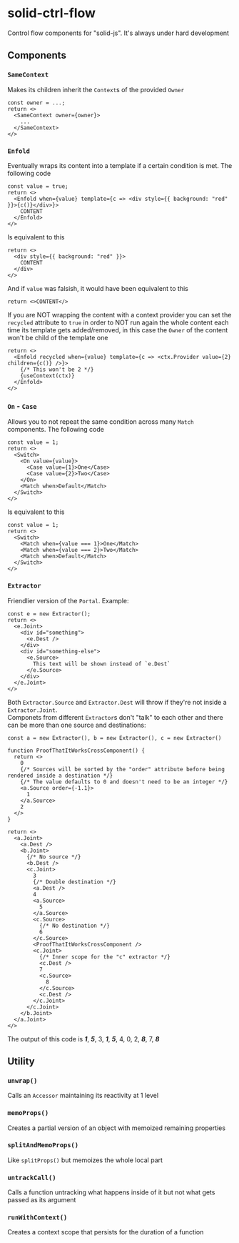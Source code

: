 
# solid-ctrl-flow
Control flow components for "solid-js".
It's always under hard development

## Components

### `SameContext`
Makes its children inherit the `Context`s of the provided `Owner`
```tsx
const owner = ...;
return <>
  <SameContext owner={owner}>
    ...
  </SameContext>
</>
```

### `Enfold`
Eventually wraps its content into a template if a certain condition is met.
The following code
```tsx
const value = true;
return <>
  <Enfold when={value} template={c => <div style={{ background: "red" }}>{c()}</div>}>
    CONTENT
  </Enfold>
</>
```
Is equivalent to this
```tsx
return <>
  <div style={{ background: "red" }}>
    CONTENT
  </div>
</>
```
And if `value` was falsish, it would have been equivalent to this
```tsx
return <>CONTENT</>
```
If you are NOT wrapping the content with a context provider you can set the `recycled` attribute to `true` in order to NOT run again the whole content each time its template gets added/removed, in this case the `Owner` of the content won't be child of the template one
```tsx
return <>
  <Enfold recycled when={value} template={c => <ctx.Provider value={2} children={c()} />}>
    {/* This won't be 2 */}
    {useContext(ctx)}
  </Enfold>
</>
```

### `On` - `Case`
Allows you to not repeat the same condition across many `Match` components.
The following code
```tsx
const value = 1;
return <>
  <Switch>
    <On value={value}>
      <Case value={1}>One</Case>
      <Case value={2}>Two</Case>
    </On>
    <Match when>Default</Match>
  </Switch>
</>
```
Is equivalent to this
```tsx
const value = 1;
return <>
  <Switch>
    <Match when={value === 1}>One</Match>
    <Match when={value === 2}>Two</Match>
    <Match when>Default</Match>
  </Switch>
</>
```

### `Extractor`
Friendlier version of the `Portal`.
Example:
```tsx
const e = new Extractor();
return <>
  <e.Joint>
    <div id="something">
      <e.Dest />
    </div>
    <div id="something-else">
      <e.Source>
        This text will be shown instead of `e.Dest`
      </e.Source>
    </div>
  </e.Joint>
</>
```
Both `Extractor.Source` and `Extractor.Dest` will throw if they're not inside a `Extractor.Joint`.
<br />
Componets from different `Extractor`s don't "talk" to each other and there can be more than one source and destinations:
```tsx
const a = new Extractor(), b = new Extractor(), c = new Extractor()

function ProofThatItWorksCrossComponent() {
  return <>
    0
    {/* Sources will be sorted by the "order" attribute before being rendered inside a destination */}
    {/* The value defaults to 0 and doesn't need to be an integer */}
    <a.Source order={-1.1}>
      1
    </a.Source>
    2
  </>
}

return <>
  <a.Joint>
    <a.Dest />
    <b.Joint>
      {/* No source */}
      <b.Dest />
      <c.Joint>
        3
        {/* Double destination */}
        <a.Dest />
        4
        <a.Source>
          5
        </a.Source>
        <c.Source>
          {/* No destination */}
          6
        </c.Source>
        <ProofThatItWorksCrossComponent />
        <c.Joint>
          {/* Inner scope for the "c" extractor */}
          <c.Dest />
          7
          <c.Source>
            8
          </c.Source>
          <c.Dest />
        </c.Joint>
      </c.Joint>
    </b.Joint>
  </a.Joint>
</>
```
The output of this code is ***1***, ***5***, 3, ***1***, ***5***, 4, 0, 2, ***8***, 7, ***8***

## Utility

### `unwrap()`
Calls an `Accessor` maintaining its reactivity at 1 level

### `memoProps()`
Creates a partial version of an object with memoized remaining properties

### `splitAndMemoProps()`
Like `splitProps()` but memoizes the whole local part

### `untrackCall()`
Calls a function untracking what happens inside of it but not what gets passed as its argument

### `runWithContext()`
Creates a context scope that persists for the duration of a function